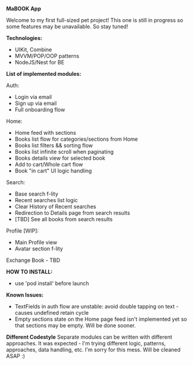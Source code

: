 **MaBOOK App**

Welcome to my first full-sized pet project! 
This one is still in progress so some features may be unavailable.
So stay tuned!

**Technologies:**
- UIKit, Combine
- MVVM/POP/OOP patterns
- NodeJS/Nest for BE

**List of implemented modules:**

Auth:
  - Login via email
  - Sign up via email
  - Full onboarding flow
    
Home:
  - Home feed with sections
  - Books list flow for categories/sections from Home
  - Books list filters && sorting flow
  - Books list infinite scroll when paginating
  - Books details view for selected book
  - Add to cart/Whole cart flow
  - Book "in cart" UI logic handling

Search:
  - Base search f-lity
  - Recent searches list logic
  - Clear History of Recent searches
  - Redirection to Details page from search results
  - [TBD] See all books from search results
    
Profile [WIP]:
  - Main Profile view
  - Avatar section f-lity

Exchange Book - TBD

**HOW TO INSTALL:**
- use 'pod install' before launch

**Known Issues:**
- TextFields in auth flow are unstable: avoid double tapping on text - causes undefined retain cycle
- Empty sections state on the Home page feed isn't implemented yet so that sections may be empty. Will be done sooner.

**Different Codestyle**
Separate modules can be written with different approaches. 
It was expected - I'm trying different logic, patterns, approaches, data handling, etc.
I'm sorry for this mess. Will be cleaned ASAP :)
